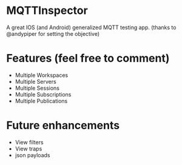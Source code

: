 MQTTInspector
=============

A great IOS (and Android) generalized MQTT testing app. (thanks to @andypiper for setting the objective)

# Features (feel free to comment)
* Multiple Workspaces
* Multiple Servers
* Multiple Sessions
* Multiple Subscriptions
* Multiple Publications

# Future enhancements
* View filters
* View traps
* json payloads

